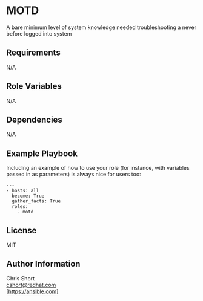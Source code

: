 MOTD
=========

A bare minimum level of system knowledge needed troubleshooting a never before logged into system

Requirements
------------

N/A

Role Variables
--------------

N/A

Dependencies
------------

N/A

Example Playbook
----------------

Including an example of how to use your role (for instance, with variables passed in as parameters) is always nice for users too:

    ---
    - hosts: all
      become: True
      gather_facts: True
      roles:
        - motd

License
-------

MIT

Author Information
------------------

Chris Short  
<cshort@redhat.com>  
[https://ansible.com]
